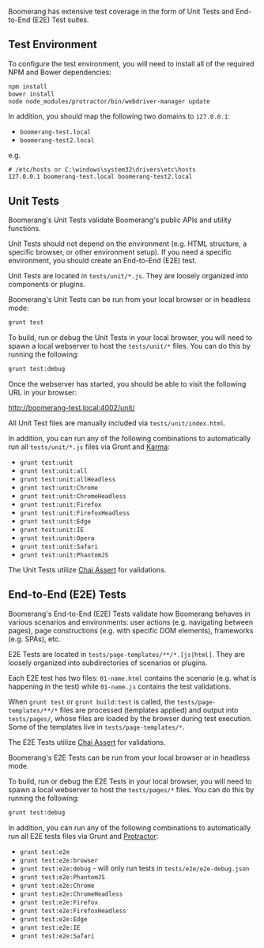 Boomerang has extensive test coverage in the form of Unit Tests and End-to-End (E2E)
Test suites.

## Test Environment

To configure the test environment, you will need to install all of the required
NPM and Bower dependencies:

```bash
npm install
bower install
node node_modules/protractor/bin/webdriver-manager update
```

In addition, you should map the following two domains to `127.0.0.1`:

* `boomerang-test.local`
* `boomerang-test2.local`

e.g.

```
# /etc/hosts or C:\windows\system32\drivers\etc\hosts
127.0.0.1 boomerang-test.local boomerang-test2.local
```

## Unit Tests

Boomerang's Unit Tests validate Boomerang's public APIs and utility functions.

Unit Tests should not depend on the environment (e.g. HTML structure, a specific
browser, or other environment setup).  If you need a specific environment, you
should create an End-to-End (E2E) test.

Unit Tests are located in `tests/unit/*.js`.  They are loosely organized into
components or plugins.

Boomerang's Unit Tests can be run from your local browser or in headless mode:

```bash
grunt test
```

To build, run or debug the Unit Tests in your local browser, you will need to spawn
a local webserver to host the `tests/unit/*` files.  You can do this by running
the following:

```bash
grunt test:debug
```

Once the webserver has started, you should be able to visit the following URL
in your browser:

http://boomerang-test.local:4002/unit/

All Unit Test files are manually included via `tests/unit/index.html`.

In addition, you can run any of the following combinations to automatically run
all `tests/unit/*.js` files via Grunt and [Karma](https://karma-runner.github.io/):

* `grunt test:unit`
* `grunt test:unit:all`
* `grunt test:unit:allHeadless`
* `grunt test:unit:Chrome`
* `grunt test:unit:ChromeHeadless`
* `grunt test:unit:Firefox`
* `grunt test:unit:FirefoxHeadless`
* `grunt test:unit:Edge`
* `grunt test:unit:IE`
* `grunt test:unit:Opera`
* `grunt test:unit:Safari`
* `grunt test:unit:PhantomJS`

The Unit Tests utilize [Chai Assert](http://www.chaijs.com/api/assert/) for validations.

## End-to-End (E2E) Tests

Boomerang's End-to-End (E2E) Tests validate how Boomerang behaves in various
scenarios and environments: user actions (e.g. navigating between pages), page
constructions (e.g. with specific DOM elements), frameworks (e.g. SPAs), etc.

E2E Tests are located in `tests/page-templates/**/*.[js|html]`.  They are loosely organized into
subdirectories of scenarios or plugins.

Each E2E test has two files: `01-name.html` contains the scenario (e.g. what is happening
in the test) while `01-name.js` contains the test validations.

When `grunt test` or `grunt build:test` is called, the `tests/page-templates/**/*`
files are processed (templates applied) and output into `tests/pages/`, whose
files are loaded by the browser during test execution.  Some of the templates live in `tests/page-templates/*`.

The E2E Tests utilize [Chai Assert](http://www.chaijs.com/api/assert/) for validations.

Boomerang's E2E Tests can be run from your local browser or in headless mode.

To build, run or debug the E2E Tests in your local browser, you will need to spawn
a local webserver to host the `tests/pages/*` files.  You can do this by running
the following:

```bash
grunt test:debug
```

In addition, you can run any of the following combinations to automatically run
all E2E tests files via Grunt and [Protractor](https://www.protractortest.org/):

* `grunt test:e2e`
* `grunt test:e2e:browser`
* `grunt test:e2e:debug` - will only run tests in `tests/e2e/e2e-debug.json`
* `grunt test:e2e:PhantomJS`
* `grunt test:e2e:Chrome`
* `grunt test:e2e:ChromeHeadless`
* `grunt test:e2e:Firefox`
* `grunt test:e2e:FirefoxHeadless`
* `grunt test:e2e:Edge`
* `grunt test:e2e:IE`
* `grunt test:e2e:Safari`
